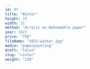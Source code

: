 ```yaml
---
id: 87
title: "Winter"
height: 24
width: 32
method: "Acrylic on Hahnemühle paper"
year: 2023
price: "750"
fileName: "2023-winter.jpg"
medie: "paperpainting"
draft: "false"
slug: "vinter"
weight: "130"
---
```


